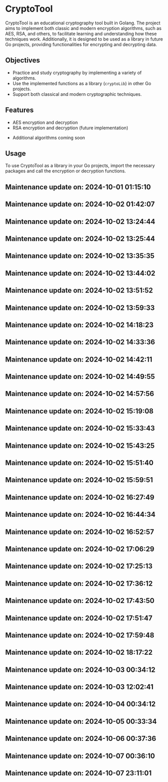 # CryptoTool

CryptoTool is an educational cryptography tool built in Golang. The project aims to implement both classic and modern encryption algorithms, such as AES, RSA, and others, to facilitate learning and understanding how these techniques work. Additionally, it is designed to be used as a library in future Go projects, providing functionalities for encrypting and decrypting data.

## Objectives

- Practice and study cryptography by implementing a variety of algorithms.
- Use the implemented functions as a library (`cryptoLib`) in other Go projects.
- Support both classical and modern cryptographic techniques.

## Features

- AES encryption and decryption
- RSA encryption and decryption (future implementation)
<!-- - Atbash cipher (future implementation) -->
- Additional algorithms coming soon

## Usage

To use CryptoTool as a library in your Go projects, import the necessary packages and call the encryption or decryption functions.

## Maintenance update on: 2024-10-01 01:15:10

## Maintenance update on: 2024-10-02 01:42:07
## Maintenance update on: 2024-10-02 13:24:44
## Maintenance update on: 2024-10-02 13:25:44
## Maintenance update on: 2024-10-02 13:35:35
## Maintenance update on: 2024-10-02 13:44:02
## Maintenance update on: 2024-10-02 13:51:52
## Maintenance update on: 2024-10-02 13:59:33
## Maintenance update on: 2024-10-02 14:18:23
## Maintenance update on: 2024-10-02 14:33:36
## Maintenance update on: 2024-10-02 14:42:11
## Maintenance update on: 2024-10-02 14:49:55
## Maintenance update on: 2024-10-02 14:57:56
## Maintenance update on: 2024-10-02 15:19:08
## Maintenance update on: 2024-10-02 15:33:43
## Maintenance update on: 2024-10-02 15:43:25
## Maintenance update on: 2024-10-02 15:51:40
## Maintenance update on: 2024-10-02 15:59:51
## Maintenance update on: 2024-10-02 16:27:49
## Maintenance update on: 2024-10-02 16:44:34
## Maintenance update on: 2024-10-02 16:52:57
## Maintenance update on: 2024-10-02 17:06:29
## Maintenance update on: 2024-10-02 17:25:13
## Maintenance update on: 2024-10-02 17:36:12
## Maintenance update on: 2024-10-02 17:43:50
## Maintenance update on: 2024-10-02 17:51:47
## Maintenance update on: 2024-10-02 17:59:48
## Maintenance update on: 2024-10-02 18:17:22
## Maintenance update on: 2024-10-03 00:34:12
## Maintenance update on: 2024-10-03 12:02:41
## Maintenance update on: 2024-10-04 00:34:12
## Maintenance update on: 2024-10-05 00:33:34
## Maintenance update on: 2024-10-06 00:37:36
## Maintenance update on: 2024-10-07 00:36:10
## Maintenance update on: 2024-10-07 23:11:01
